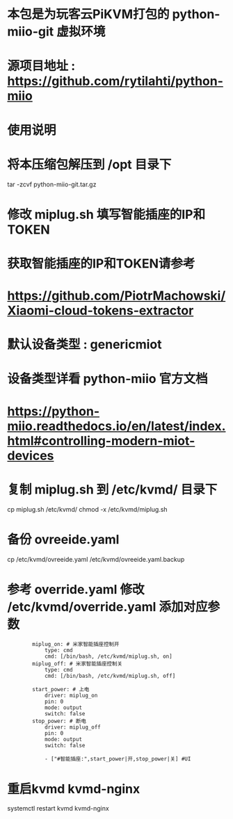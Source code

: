 # 本包是为玩客云PiKVM打包的 python-miio-git 虚拟环境
# 源项目地址 : https://github.com/rytilahti/python-miio

# 使用说明
# 将本压缩包解压到 /opt 目录下

tar -zcvf python-miio-git.tar.gz

# 修改 miplug.sh 填写智能插座的IP和TOKEN
# 获取智能插座的IP和TOKEN请参考 
# https://github.com/PiotrMachowski/Xiaomi-cloud-tokens-extractor
# 默认设备类型 : genericmiot 
# 设备类型详看 python-miio 官方文档
# https://python-miio.readthedocs.io/en/latest/index.html#controlling-modern-miot-devices

# 复制 miplug.sh 到 /etc/kvmd/ 目录下

cp miplug.sh /etc/kvmd/
chmod -x /etc/kvmd/miplug.sh

# 备份 ovreeide.yaml
cp /etc/kvmd/ovreeide.yaml /etc/kvmd/ovreeide.yaml.backup
# 参考 override.yaml 修改 /etc/kvmd/override.yaml 添加对应参数

            miplug_on: # 米家智能插座控制开
                type: cmd
                cmd: [/bin/bash, /etc/kvmd/miplug.sh, on]
            miplug_off: # 米家智能插座控制关
                type: cmd
                cmd: [/bin/bash, /etc/kvmd/miplug.sh, off]

            start_power: # 上电
                driver: miplug_on
                pin: 0
                mode: output
                switch: false
            stop_power: # 断电
                driver: miplug_off
                pin: 0
                mode: output
                switch: false

                - ["#智能插座:",start_power|开,stop_power|关] #UI

# 重启kvmd kvmd-nginx
systemctl restart kvmd kvmd-nginx
